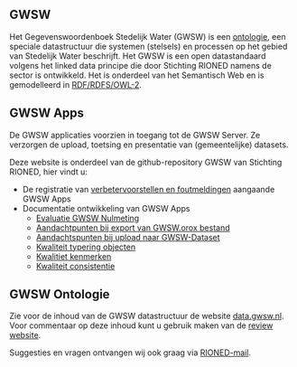 ## GWSW ##
Het Gegevenswoordenboek Stedelijk Water (GWSW) is een [ontologie](https://nl.wikipedia.org/wiki/Ontologie_(informatica)), een speciale datastructuur die systemen (stelsels) en processen op het gebied van Stedelijk Water beschrijft. 
Het GWSW is een open datastandaard volgens het linked data principe die door Stichting RIONED namens de sector is ontwikkeld. 
Het is onderdeel van het Semantisch Web en is gemodelleerd in [RDF/RDFS/OWL-2](https://en.wikipedia.org/wiki/Resource_Description_Framework).

## GWSW Apps ##
De GWSW applicaties voorzien in toegang tot de GWSW Server. Ze verzorgen de upload, toetsing en presentatie van (gemeentelijke) datasets.

Deze website is onderdeel van de github-repository GWSW van Stichting RIONED, hier vindt u: 
- De registratie van [verbetervoorstellen en foutmeldingen](https://github.com/StichtingRIONED/GWSW/issues) aangaande GWSW Apps 
- Documentatie ontwikkeling van GWSW Apps 
	- [Evaluatie GWSW Nulmeting](hst_1)
	- [Aandachtpunten bij export van GWSW.orox bestand](hst_2)
	- [Aandachtspunten bij upload naar GWSW-Dataset](hst_3)
	- [Kwaliteit typering objecten](tabellen_1.pdf)
	- [Kwalitiet kenmerken](tabellen_2.pdf)
	- [Kwaliteit consistentie](tabellen_3.pdf)

## GWSW Ontologie ##
Zie voor de inhoud van de GWSW datastructuur de website [data.gwsw.nl](https://data.gwsw.nl). 
Voor commentaar op deze inhoud kunt u gebruik maken van de [review website](https://review.gwsw.nl/webprotege/).

Suggesties en vragen ontvangen wij ook graag via [RIONED-mail](mailto:gwsw@rioned.org).
